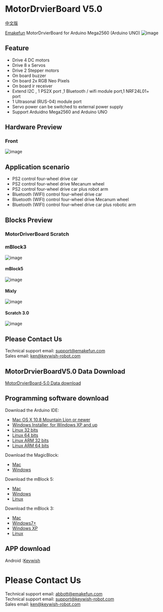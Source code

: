 # MotorDrvierBoard V5.0
[中文版](README_zh.md)

[Emakefun](www.emakefun.com) MotorDrvierBoard  for Arduino Mega2560 (Arduino UNO)
![image](https://github.com/emakefun/emakefun-docs/raw/master/docs/open_source_hardware/UNO_mega2560_pic/icon.png)

## Feature

- Drive 4 DC motors 
- Drive 8 x Servos
- Drive 2 Stepper motors 
- On board buzzer
- On board 2x RGB Neo Pixels
- On board ir receiver
- Extend I2C , 1 PS2X port ,1 Bluetooth / wifi module port,1 NRF24L01+ port
- 1 Ultrasonal (RUS-04) module port 
- Servo power can be switched to external power supply
- Support Arduidno Mega2560 and Arduino UNO

## Hardware Preview
### Front
![image](https://github.com/emakefun/emakefun-docs/raw/master/docs/open_source_hardware/UNO_mega2560_pic/MotorDriverBoard.png)

## Application scenario

- PS2 control four-wheel drive car
- PS2 control four-wheel drive Mecanum wheel
- PS2 control four-wheel drive car plus robot arm
- Bluetooth (WIFI) control four-wheel drive car
- Bluetooth (WIFI) control four-wheel drive Mecanum wheel
- Bluetooth (WIFI) control four-wheel drive car plus robotic arm

## Blocks Preview
### MotorDriverBoard Scratch
### mBlock3
![image](https://github.com/emakefun/emakefun-docs/raw/master/docs/open_source_hardware/UNO_mega2560_pic/mBlock.png)
#### mBlock5
![image](https://github.com/emakefun/emakefun-docs/raw/master/docs/open_source_hardware/UNO_mega2560_pic/mBlock5.png)
#### Mixly
![image](https://github.com/emakefun/emakefun-docs/raw/master/docs/open_source_hardware/UNO_mega2560_pic/mixly.png)
#### Scratch 3.0
![image](https://github.com/emakefun/emakefun-docs/raw/master/docs/open_source_hardware/UNO_mega2560_pic/Scratch3.0.png)

## Please Contact Us

Technical support email: support@emakefun.com</br>
Sales email: ken@keywish-robot.com</br>

## MotorDrvierBoardV5.0 Data Download 

[MotorDrvierBoard-5.0 Data download](https://codeload.github.com/emakefun/MotorDriverBoard/zip/MotorDrvierBoardV5.0)

## Programming software download

Download the Arduino IDE:
* [Mac OS X 10.8 Mountain Lion or newer](https://downloads.arduino.cc/arduino-1.8.10-macosx.zip)</br>
* [Windows Installer, for Windows XP and up ](https://downloads.arduino.cc/arduino-1.8.10-windows.exe)</br>
* [Linux 32 bits](https://downloads.arduino.cc/arduino-1.8.10-linux32.tar.xz)</br> 
* [Linux 64 bits](https://downloads.arduino.cc/arduino-1.8.10-linux64.tar.xz)</br> 
* [Linux ARM 32 bits ](https://downloads.arduino.cc/arduino-1.8.10-linuxarm.tar.xz)</br> 
* [Linux ARM 64 bits ](https://downloads.arduino.cc/arduino-1.8.10-linuxaarch64.tar.xz)</br> 

Download the MagicBlock:
* [Mac](http://www.emakefun.com/en/download)</br>
* [Windows](http://www.emakefun.com/en/download)</br>

Download the mBlock 5:
* [Mac](https://dl.makeblock.com/mblock5/darwin/V5.1.0.pkg)</br>
* [Windows](https://dl.makeblock.com/mblock5/win32/V5.1.0.exe)</br>
* [Linux](https://dl.makeblock.com/mblock5/linux/mLink-1.2.0-amd64.deb)</br>

Download the mBlock 3:
* [Mac](https://dl.makeblock.com/mblock3/mBlock_mac_V3.4.12.zip)</br>
* [Windows7+](https://dl.makeblock.com/mblock3/mBlock_win_V3.4.12.exe)</br>
* [Windows XP](http://download.makeblock.com/mblock/v_3_4_2/mBlock_win_V3.4.2_beta2_20161111.exe)</br>
* [Linux](https://dl.makeblock.com/mBlock4.0/mBlock_4.0.4_amd64.deb)</br>

## APP download

Android :[Keywish](https://codeload.github.com/keywish/KeywishBot/zip/master)</br>

# Please Contact Us
Technical support email: abbott@emakefun.com  
Technical support email: support@keywish-robot.com </br>
Sales email: ken@keywish-robot.com  </br>
